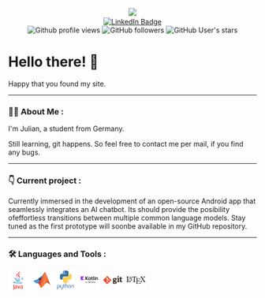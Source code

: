 <div id="header" align="center">
  <img src="https://github.com/julgoetz/julgoetz/assets/133923466/1f832cfb-fb2e-410f-99a1-3f600c67e0bd" width="100"/>  
</div>



<div id="badges"align="center">

  <a href="https://www.linkedin.com/in/julian-g%C3%B6tz-74a151273/">
    <img src="https://img.shields.io/badge/LinkedIn-blue?style=for-the-badge&logo=linkedin&logoColor=white" alt="LinkedIn Badge"/>
  </a>  
 
</div>


<div align="center">
  <img alt="Github profile views " src="https://komarev.com/ghpvc/?username=julgoetz&style=flat-square&color=blue"/>
  <img alt="GitHub followers" src="https://img.shields.io/github/followers/julgoetz?style=social">
  <img alt="GitHub User's stars" src="https://img.shields.io/github/stars/julgoetz?style=social">
</div>




# Hello there! 👋

Happy that you found my site.

---

### :man_technologist: About Me :
I'm Julian, a student from Germany.

Still learning, git happens. So feel free to contact me per mail, if you find any bugs.

---

### :point_down: Current project :
Currently immersed in the development of an open-source Android app that seamlessly integrates an AI chatbot. Its should provide the posibility ofeffortless transitions between multiple common language models. Stay tuned as the first prototype will soonbe available in my GitHub repository.

---

### :hammer_and_wrench: Languages and Tools :
<div>
  <img src="https://github.com/devicons/devicon/blob/master/icons/java/java-original-wordmark.svg" title="Java" alt="Java" width="40" height="40"/>&nbsp;
  <img src="https://github.com/devicons/devicon/blob/master/icons/matlab/matlab-original.svg" title="Matlab" alt="Matlab" width="40" height="40"/>&nbsp;
  <img src="https://github.com/devicons/devicon/blob/master/icons/python/python-original-wordmark.svg" title="Python" alt="Python" width="40" height="40"/>&nbsp;
  <img src="https://github.com/devicons/devicon/blob/master/icons/kotlin/kotlin-original-wordmark.svg" title="Kotlin" alt="Kotlin" width="40" height="40"/>&nbsp;
  <img src="https://github.com/devicons/devicon/blob/master/icons/git/git-original-wordmark.svg" title="Git" **alt="Git" width="40" height="40"/>&nbsp;
  <img src="https://github.com/devicons/devicon/blob/master/icons/latex/latex-original.svg" title="Latex" alt="Latex" width="40" height="40"/>
</div>

<!--
**julgoetz/julgoetz** is a ✨ _special_ ✨ repository because its `README.md` (this file) appears on your GitHub profile.

Here are some ideas to get you started:

- 🔭 I’m currently working on ...
- 🌱 I’m currently learning ...
- 👯 I’m looking to collaborate on ...
- 🤔 I’m looking for help with ...
- 💬 Ask me about ...
- 📫 How to reach me: ...
- 😄 Pronouns: ...
- ⚡ Fun fact: ...
-->
